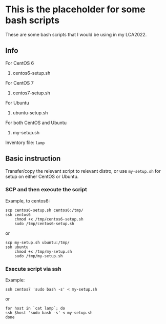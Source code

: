 # This is the placeholder for some bash scripts
These are some bash scripts that I would be using in my LCA2022.

## Info
For CentOS 6
1. centos6-setup.sh

For CentOS 7
1. centos7-setup.sh

For Ubuntu
1. ubuntu-setup.sh

For both CentOS and Ubuntu
1. my-setup.sh

Inventory file: `lamp`  

## Basic instruction
Transfer/copy the relevant script to relevant distro, or use `my-setup.sh` for setup on either CentOS or Ubuntu.

### SCP and then execute the script
Example, to centos6:
```
scp centos6-setup.sh centos6:/tmp/
ssh centos6
    chmod +x /tmp/centos6-setup.sh
    sudo /tmp/centos6-setup.sh
```
or
```
scp my-setup.sh ubuntu:/tmp/
ssh ubuntu
    chmod +x /tmp/my-setup.sh
    sudo /tmp/my-setup.sh
```

### Execute script via ssh
Example:
```
ssh centos7 'sudo bash -s' < my-setup.sh
```
or
```
for host in `cat lamp`; do
ssh $host 'sudo bash -s' < my-setup.sh
done
```